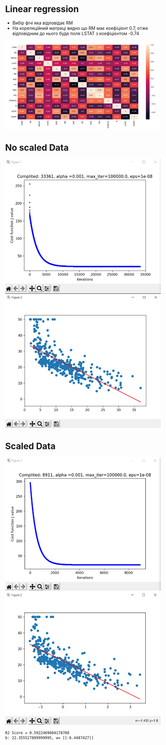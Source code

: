 # Linear regression 
- Вибір фічі яка відповідає RM
- На кореляційний матриці видно що RM має коефіцієнт 0.7, отже відповідним до нього буде поле LSTAT з коефіцієнтом -0.74

![](img/Screenshot_6.png)

# No scaled Data

![](img/Screenshot_7.png)
![](img/Screenshot_8.png)

# Scaled Data
![](img/Screenshot_9.png)
![](img/Screenshot_10.png)

    R2 Score = 0.5922469604178708
    b: 22.355527899999995, w= [[-6.4487427]]